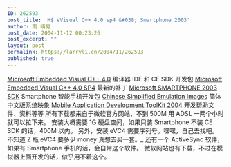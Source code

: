 ```yaml
---
ID: 262593
post_title: 'M$ eVisual C++ 4.0 sp4 &#038; Smartphone 2003'
author: 南 靖男
post_date: 2004-11-12 00:23:26
post_excerpt: ""
layout: post
permalink: https://larryli.cn/2004/11/262593
published: true
---
```

<span id="zoom"><a href="http://download.microsoft.com/download/c/3/f/c3f8b58b-9753-4c2e-8b96-2dfe3476a2f7/eVC4.exe" target="_blank">Microsoft Embedded Visual C++ 4.0</a> 编译器 IDE 和 CE SDK 开发包
<a href="http://download.microsoft.com/download/a/7/3/a735c7fb-dcbd-429f-9090-d09b3b15d3fa/evc4sp4.exe" target="_blank">Microsoft Embedded Visual C++ 4.0 SP4</a> 最新的补丁
<a href="http://download.microsoft.com/download/e/3/1/e310bb99-2f33-4d79-bb8a-41d9cb3c79b4/Microsoft%20SMARTPHONE%202003%20SDK.msi" target="_blank">Microsoft SMARTPHONE 2003 SDK</a> Smartphone 智能手机开发包
<a href="http://download.microsoft.com/download/9/2/a/92a04f62-f20f-4570-b735-7de2819f66cc/Chinese%20Simplified%20Emulation%20Images.msi" target="_blank">Chinese Simplified Emulation Images</a> 简体中文版系统映象
<a href="http://download.microsoft.com/download/b/2/5/b25742c0-daa3-4a8c-988d-a947a35e0a68/MobileAppDevToolkit2004.exe" target="_blank">Mobile Application Development ToolKit 2004</a> 开发帮助文件、资料等等
所有下载都来自于微软官方网站，不到 500M 用 ADSL 一两个小时就可以拉下来。
安装大概需要 1G 硬盘空间，如果只装 Smartphone 不装 CE SDK 的话，400M 以内。
另外，安装 eVC4 需要序列号。嘿嘿，自己去找吧。
不知道 Z 版 eVC4 要多少 money 真想去买一套。*_*
还有一个 ActiveSync 软件，如果有 Smartphone 手机的话，会自带这个软件。
微软网站也有下载，不过在模拟器上面开发的话，似乎用不着这个。</span>